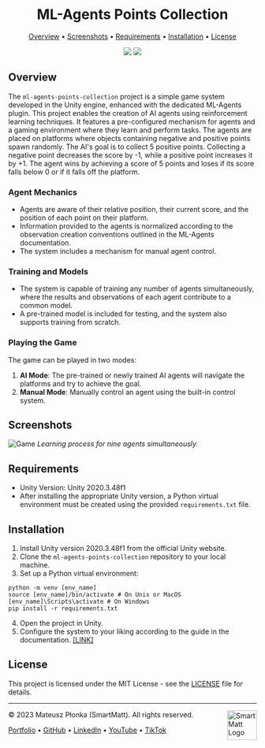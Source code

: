 <h1 align="center">ML-Agents Points Collection</h1>

<p align="center">
  <a href="#overview">Overview</a> •
  <a href="#screenshots">Screenshots</a> •
  <a href="#requirements">Requirements</a> •
  <a href="#installation">Installation</a> •
  <a href="#license">License</a>
</p>

<p align="center">
  <img src="https://img.shields.io/badge/License-MIT-yellow.svg" />
  <img src="https://img.shields.io/badge/Author-SmartMatt-blue" />
</p>

## Overview
The `ml-agents-points-collection` project is a simple game system developed in the Unity engine, enhanced with the dedicated ML-Agents plugin. This project enables the creation of AI agents using reinforcement learning techniques. It features a pre-configured mechanism for agents and a gaming environment where they learn and perform tasks. The agents are placed on platforms where objects containing negative and positive points spawn randomly. The AI's goal is to collect 5 positive points. Collecting a negative point decreases the score by -1, while a positive point increases it by +1. The agent wins by achieving a score of 5 points and loses if its score falls below 0 or if it falls off the platform.

### Agent Mechanics
- Agents are aware of their relative position, their current score, and the position of each point on their platform.
- Information provided to the agents is normalized according to the observation creation conventions outlined in the ML-Agents documentation.
- The system includes a mechanism for manual agent control.

### Training and Models
- The system is capable of training any number of agents simultaneously, where the results and observations of each agent contribute to a common model.
- A pre-trained model is included for testing, and the system also supports training from scratch.

### Playing the Game
The game can be played in two modes:
1. **AI Mode**: The pre-trained or newly trained AI agents will navigate the platforms and try to achieve the goal.
2. **Manual Mode**: Manually control an agent using the built-in control system.

## Screenshots
![Game](https://smartmatt.pl/github/ml-agents-points-collection/training-process.png)
*Learning process for nine agents simultaneously.*

## Requirements
- Unity Version: Unity 2020.3.48f1
- After installing the appropriate Unity version, a Python virtual environment must be created using the provided `requirements.txt` file.

## Installation
1. Install Unity version 2020.3.48f1 from the official Unity website.
2. Clone the `ml-agents-points-collection` repository to your local machine.
3. Set up a Python virtual environment:
```
python -m venv [env_name]
source [env_name]/bin/activate # On Unix or MacOS
[env_name]\Scripts\activate # On Windows
pip install -r requirements.txt
```
4. Open the project in Unity.
5. Configure the system to your liking according to the guide in the documentation. [[LINK]](https://unity-technologies.github.io/ml-agents/Getting-Started/)

## License
This project is licensed under the MIT License - see the [LICENSE](LICENSE) file for details.

---
&copy; 2023 Mateusz Płonka (SmartMatt). All rights reserved.
<a href="https://smartmatt.pl/">
    <img src="https://smartmatt.pl/github/smartmatt-logo.png" title="SmartMatt Logo" align="right" width="60" />
</a>

<p align="left">
  <a href="https://smartmatt.pl/">Portfolio</a> •
  <a href="https://github.com/SmartMaatt">GitHub</a> •
  <a href="https://www.linkedin.com/in/mateusz-p%C5%82onka-328a48214/">LinkedIn</a> •
  <a href="https://www.youtube.com/user/SmartHDesigner">YouTube</a> •
  <a href="https://www.tiktok.com/@smartmaatt">TikTok</a>
</p>
